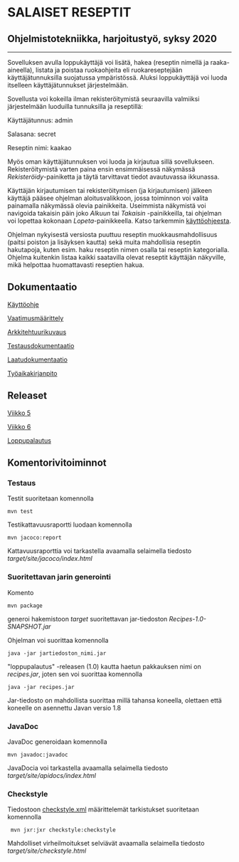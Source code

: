 # **SALAISET RESEPTIT**

## Ohjelmistotekniikka, harjoitustyö, syksy 2020

--------------------------------------------------------------

Sovelluksen avulla loppukäyttäjä voi lisätä, hakea (reseptin nimellä ja raaka-aineella), listata ja poistaa ruokaohjeita eli ruokareseptejään käyttäjätunnuksilla suojatussa ympäristössä. Aluksi loppukäyttäjä voi luoda itselleen käyttäjätunnukset järjestelmään.

Sovellusta voi kokeilla ilman rekisteröitymistä seuraavilla valmiiksi järjestelmään luoduilla tunnuksilla ja reseptillä:

Käyttäjätunnus:   admin

Salasana:         secret

Reseptin nimi:    kaakao

Myös oman käyttäjätunnuksen voi luoda ja kirjautua sillä sovellukseen. Rekisteröitymistä varten paina ensin ensimmäisessä näkymässä _Rekisteröidy_-painiketta ja täytä tarvittavat tiedot avautuvassa ikkunassa.

Käyttäjän kirjautumisen tai rekisteröitymisen (ja kirjautumisen) jälkeen käyttäjä pääsee ohjelman aloitusvalikkoon, jossa toiminnon voi valita painamalla näkymässä olevia painikkeita. Useimmista näkymistä voi navigoida takaisin päin joko _Alkuun_ tai _Takaisin_ -painikkeilla, tai ohjelman voi lopettaa kokonaan _Lopeta_-painikkeella. Katso tarkemmin [käyttöohjeesta](https://github.com/a-bzzzz/ot-harjoitustyo/blob/master/dokumentaatio/kayttoohje.md).

Ohjelman nykyisestä versiosta puuttuu reseptin muokkausmahdollisuus (paitsi poiston ja lisäyksen kautta) sekä muita mahdollisia reseptin hakutapoja, kuten esim. haku reseptin nimen osalla tai reseptin kategorialla. Ohjelma kuitenkin listaa kaikki saatavilla olevat reseptit käyttäjän näkyville, mikä helpottaa huomattavasti reseptien hakua.


## Dokumentaatio

[Käyttöohje](https://github.com/a-bzzzz/ot-harjoitustyo/blob/master/dokumentaatio/kayttoohje.md)

[Vaatimusmäärittely](https://github.com/a-bzzzz/ot-harjoitustyo/blob/master/dokumentaatio/vaatimusmaarittely.md)

[Arkkitehtuurikuvaus](https://github.com/a-bzzzz/ot-harjoitustyo/blob/master/dokumentaatio/arkkitehtuuri/arkkitehtuuri.md)

[Testausdokumentaatio](https://github.com/a-bzzzz/ot-harjoitustyo/blob/master/dokumentaatio/testaus/testaus.md)

[Laatudokumentaatio](https://github.com/a-bzzzz/ot-harjoitustyo/blob/master/dokumentaatio/laatu/laatu.md)

[Työaikakirjanpito](https://github.com/a-bzzzz/ot-harjoitustyo/blob/master/dokumentaatio/tunnit/tyoaikakirjanpito.pdf)


## Releaset

[Viikko 5](https://github.com/a-bzzzz/ot-harjoitustyo/releases/tag/viikko5)

[Viikko 6](https://github.com/a-bzzzz/ot-harjoitustyo/releases/tag/viikko6)

[Loppupalautus](https://github.com/a-bzzzz/ot-harjoitustyo/releases/tag/loppupalautus)


## Komentorivitoiminnot

### Testaus

Testit suoritetaan komennolla

```
mvn test
```

Testikattavuusraportti luodaan komennolla

```
mvn jacoco:report
```

Kattavuusraporttia voi tarkastella avaamalla selaimella tiedosto _target/site/jacoco/index.html_

### Suoritettavan jarin generointi

Komento

```
mvn package
```

generoi hakemistoon _target_ suoritettavan jar-tiedoston _Recipes-1.0-SNAPSHOT.jar_

Ohjelman voi suorittaa komennolla

```
java -jar jartiedoston_nimi.jar
```

"loppupalautus" -releasen (1.0) kautta haetun pakkauksen nimi on _recipes.jar_, joten sen voi suorittaa komennolla

```
java -jar recipes.jar
```

Jar-tiedosto on mahdollista suorittaa millä tahansa koneella, olettaen että koneelle on asennettu Javan versio 1.8



### JavaDoc

JavaDoc generoidaan komennolla

```
mvn javadoc:javadoc
```

JavaDocia voi tarkastella avaamalla selaimella tiedosto _target/site/apidocs/index.html_


### Checkstyle

Tiedostoon [checkstyle.xml](https://github.com/mluukkai/OtmTodoApp/blob/master/checkstyle.xml) määrittelemät tarkistukset suoritetaan komennolla

```
 mvn jxr:jxr checkstyle:checkstyle
```

Mahdolliset virheilmoitukset selviävät avaamalla selaimella tiedosto _target/site/checkstyle.html_




